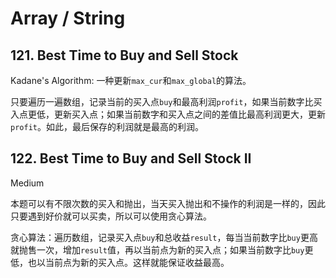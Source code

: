# Array / String
## 121. Best Time to Buy and Sell Stock
Kadane's Algorithm: 一种更新`max_cur`和`max_global`的算法。

只要遍历一遍数组，记录当前的买入点`buy`和最高利润`profit`，如果当前数字比买入点更低，更新买入点；如果当前数字和买入点之间的差值比最高利润更大，更新`profit`。如此，最后保存的利润就是最高的利润。

## 122. Best Time to Buy and Sell Stock II
Medium

本题可以有不限次数的买入和抛出，当天买入抛出和不操作的利润是一样的，因此只要遇到好价就可以买卖，所以可以使用贪心算法。

贪心算法：遍历数组，记录买入点`buy`和总收益`result`，每当当前数字比`buy`更高就抛售一次，增加`result`值，再以当前点为新的买入点；如果当前数字比`buy`更低，也以当前点为新的买入点。这样就能保证收益最高。

